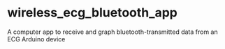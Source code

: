 # wireless_ecg_bluetooth_app
A computer app to receive and graph bluetooth-transmitted data from an ECG Arduino device
